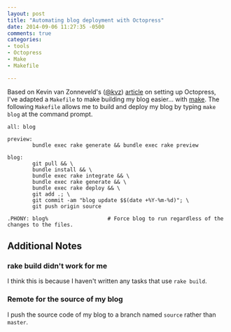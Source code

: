 ```yaml
---
layout: post
title: "Automating blog deployment with Octopress"
date: 2014-09-06 11:27:35 -0500
comments: true
categories:
- tools
- Octopress
- Make
- Makefile

---
```


Based on Kevin van Zonneveld's ([@kvz](https://twitter.com/kvz)) [article](http://kvz.io/blog/2012/09/25/blog-with-octopress/) on setting up Octopress,
I've adapted a `Makefile` to make building my blog easier&#x2026; with
[make](http://www.gnu.org/software/make/).  The following `Makefile` allows me to build and deploy my blog
by typing `make blog` at the command prompt.

<!--more-->

    all: blog

    preview:
            bundle exec rake generate && bundle exec rake preview

    blog:
            git pull && \
            bundle install && \
            bundle exec rake integrate && \
            bundle exec rake generate && \
            bundle exec rake deploy && \
            git add .; \
            git commit -am "blog update $$(date +%Y-%m-%d)"; \
            git push origin source

    .PHONY: blog%                   # Force blog to run regardless of the changes to the files.

## Additional Notes

### rake build didn't work for me

I think this is because I haven't written any tasks that use `rake
build`.

### Remote for the source of my blog

I push the source code of my blog to a branch named `source` rather
than `master`.
